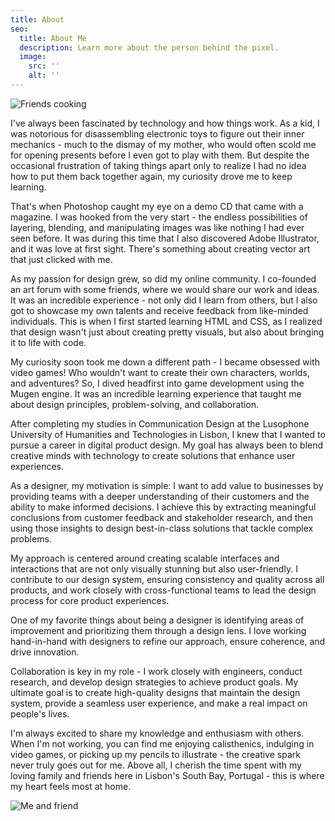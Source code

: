 ```yaml
---
title: About
seo:
  title: About Me
  description: Learn more about the person behind the pixel.
  image:
    src: ''
    alt: ''
---
```


![Friends cooking](https://i.postimg.cc/5NHvHxnc/Manchester-2023-Photo-1.jpg)

 I've always been fascinated by technology and how things work. As a kid, I was notorious for disassembling electronic toys to figure out their inner mechanics - much to the dismay of my mother, who would often scold me for opening presents before I even got to play with them. But despite the occasional frustration of taking things apart only to realize I had no idea how to put them back together again, my curiosity drove me to keep learning.

 That's when Photoshop caught my eye on a demo CD that came with a magazine. I was hooked from the very start - the endless possibilities of layering, blending, and manipulating images was like nothing I had ever seen before. It was during this time that I also discovered Adobe Illustrator, and it was love at first sight. There's something about creating vector art that just clicked with me.

 As my passion for design grew, so did my online community. I co-founded an art forum with some friends, where we would share our work and ideas. It was an incredible experience - not only did I learn from others, but I also got to showcase my own talents and receive feedback from like-minded individuals. This is when I first started learning HTML and CSS, as I realized that design wasn't just about creating pretty visuals, but also about bringing it to life with code.

 My curiosity soon took me down a different path - I became obsessed with video games! Who wouldn't want to create their own characters, worlds, and adventures? So, I dived headfirst into game development using the Mugen engine. It was an incredible learning experience that taught me about design principles, problem-solving, and collaboration.

 After completing my studies in Communication Design at the Lusophone University of Humanities and Technologies in Lisbon, I knew that I wanted to pursue a career in digital product design. My goal has always been to blend creative minds with technology to create solutions that enhance user experiences.

 As a designer, my motivation is simple: I want to add value to businesses by providing teams with a deeper understanding of their customers and the ability to make informed decisions. I achieve this by extracting meaningful conclusions from customer feedback and stakeholder research, and then using those insights to design best-in-class solutions that tackle complex problems.

 My approach is centered around creating scalable interfaces and interactions that are not only visually stunning but also user-friendly. I contribute to our design system, ensuring consistency and quality across all products, and work closely with cross-functional teams to lead the design process for core product experiences.

 One of my favorite things about being a designer is identifying areas of improvement and prioritizing them through a design lens. I love working hand-in-hand with designers to refine our approach, ensure coherence, and drive innovation.

 Collaboration is key in my role - I work closely with engineers, conduct research, and develop design strategies to achieve product goals. My ultimate goal is to create high-quality designs that maintain the design system, provide a seamless user experience, and make a real impact on people's lives.

 I'm always excited to share my knowledge and enthusiasm with others. When I'm not working, you can find me enjoying calisthenics, indulging in video games, or picking up my pencils to illustrate - the creative spark never truly goes out for me. Above all, I cherish the time spent with my loving family and friends here in Lisbon's South Bay, Portugal - this is where my heart feels most at home.

![Me and friend](https://i.postimg.cc/25dnz2TV/Manchester-2023-Photo.jpg)
